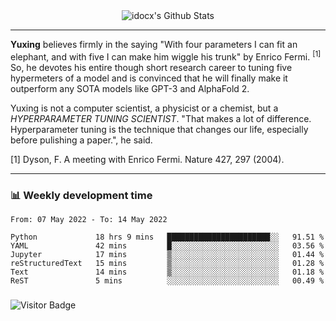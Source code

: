 <div align="center">
    <img align="center" src="https://github-readme-stats.vercel.app/api?username=idocx&show_icons=true&count_private=true&hide_border=true" alt="idocx's Github Stats"></img>
</div>

---

**Yuxing** believes firmly in the saying "With four parameters I can fit an elephant, and with five I can make him wiggle his trunk" by Enrico Fermi. <sup>[1]</sup> So, he devotes his entire though short research career to tuning five hypermeters of a model and is convinced that he will finally make it outperform any SOTA models like GPT-3 and AlphaFold 2.

Yuxing is not a computer scientist, a physicist or a chemist, but a *HYPERPARAMETER TUNING SCIENTIST*. "That makes a lot of difference. Hyperparameter tuning is the technique that changes our life, especially before pulishing a paper.", he said.

[1] Dyson, F. A meeting with Enrico Fermi. Nature 427, 297 (2004).


---

### 📊 Weekly development time
<!--START_SECTION:waka-->

```text
From: 07 May 2022 - To: 14 May 2022

Python             18 hrs 9 mins   ███████████████████████░░   91.51 %
YAML               42 mins         █░░░░░░░░░░░░░░░░░░░░░░░░   03.56 %
Jupyter            17 mins         ▒░░░░░░░░░░░░░░░░░░░░░░░░   01.44 %
reStructuredText   15 mins         ▒░░░░░░░░░░░░░░░░░░░░░░░░   01.28 %
Text               14 mins         ▒░░░░░░░░░░░░░░░░░░░░░░░░   01.18 %
ReST               5 mins          ░░░░░░░░░░░░░░░░░░░░░░░░░   00.49 %
```

<!--END_SECTION:waka-->

### 

![Visitor Badge](https://visitor-badge.laobi.icu/badge?page_id=idocx.idocx)
